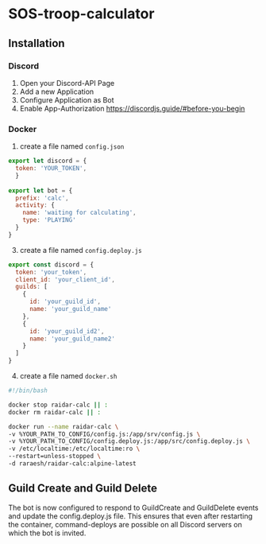 # SOS-troop-calculator

## Installation

### Discord
1. Open your Discord-API Page
2. Add a new Application
3. Configure Application as Bot
4. Enable App-Authorization
https://discordjs.guide/#before-you-begin

### Docker

1. create a file named ``config.json``

```js
export let discord = {
  token: 'YOUR_TOKEN',
  }
  
export let bot = {
  prefix: 'calc',
  activity: {
    name: 'waiting for calculating',
    type: 'PLAYING'
  }
}
```

3. create a file named ``config.deploy.js``
```js
export const discord = {
  token: 'your_token',
  client_id: 'your_client_id',
  guilds: [
    {
      id: 'your_guild_id',
      name: 'your_guild_name'
    },
    {
      id: 'your_guild_id2',
      name: 'your_guild_name2'
    }
  ]
}
```

4. create a file named ``docker.sh``

```bash
#!/bin/bash

docker stop raidar-calc || :
docker rm raidar-calc || :

docker run --name raidar-calc \
-v %YOUR_PATH_TO_CONFIG/config.js:/app/srv/config.js \
-v %YOUR_PATH_TO_CONFIG/config.deploy.js:/app/src/config.deploy.js \
-v /etc/localtime:/etc/localtime:ro \
--restart=unless-stopped \
-d raraesh/raidar-calc:alpine-latest
```

## Guild Create and Guild Delete
The bot is now configured to respond to GuildCreate and GuildDelete events and update the config.deploy.js file. This ensures that even after restarting the container, command-deploys are possible on all Discord servers on which the bot is invited.